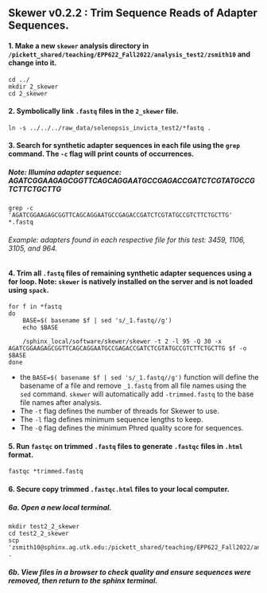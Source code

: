 ## Skewer v0.2.2 : Trim Sequence Reads of Adapter Sequences.

#### 1. Make a new `skewer` analysis directory in `/pickett_shared/teaching/EPP622_Fall2022/analysis_test2/zsmith10` and change into it.
```
cd ../
mkdir 2_skewer
cd 2_skewer
```

#### 2. Symbolically link `.fastq` files in the `2_skewer` file.
```
ln -s ../../../raw_data/solenopsis_invicta_test2/*fastq .
```

#### 3. Search for synthetic adapter sequences in each file using the `grep` command. The `-c` flag will print counts of occurrences. 
##### Note: Illumina adapter sequence: AGATCGGAAGAGCGGTTCAGCAGGAATGCCGAGACCGATCTCGTATGCCGTCTTCTGCTTG
```
grep -c 'AGATCGGAAGAGCGGTTCAGCAGGAATGCCGAGACCGATCTCGTATGCCGTCTTCTGCTTG' *.fastq
```
###### Example: adapters found in each respective file for this test: 3459, 1106, 3105, and 964.

#### 4. Trim all `.fastq` files of remaining synthetic adapter sequences using a for loop. Note: `skewer` is natively installed on the server and is not loaded using `spack`.
```
for f in *fastq
do
    BASE=$( basename $f | sed 's/_1.fastq//g')
    echo $BASE

    /sphinx_local/software/skewer/skewer -t 2 -l 95 -Q 30 -x AGATCGGAAGAGCGGTTCAGCAGGAATGCCGAGACCGATCTCGTATGCCGTCTTCTGCTTG $f -o $BASE
done
```
* the `BASE=$( basename $f | sed 's/_1.fastq//g')` function will define the basename of a file and remove `_1.fastq` from all file names using the `sed` command. `skewer` will automatically add `-trimmed.fastq` to the base file names after analysis.
* The `-t` flag defines the number of threads for Skewer to use.
* The `-l` flag defines minimum sequence lengths to keep.
* The `-Q` flag defines the minimum Phred quality score for sequences.

#### 5. Run `fastqc` on trimmed `.fastq` files to generate `.fastqc` files in `.html` format.
```
fastqc *trimmed.fastq
```

#### 6. Secure copy trimmed `.fastqc.html` files to your local computer.
##### 6a. Open a new local terminal.
```
mkdir test2_2_skewer
cd test2_2_skewer
scp 'zsmith10@sphinx.ag.utk.edu:/pickett_shared/teaching/EPP622_Fall2022/analysis_test2/zsmith10/2_skewer/*html' .
```
##### 6b. View files in a browser to check quality and ensure sequences were removed, then return to the sphinx terminal.